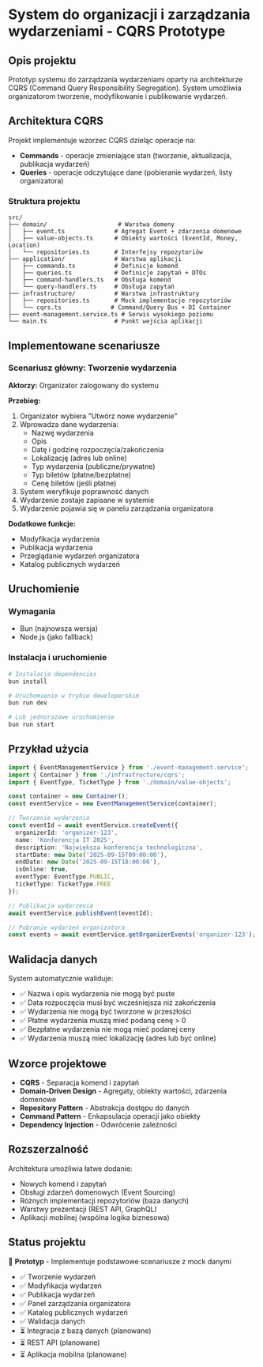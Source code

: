 # System do organizacji i zarządzania wydarzeniami - CQRS Prototype

## Opis projektu

Prototyp systemu do zarządzania wydarzeniami oparty na architekturze CQRS (Command Query Responsibility Segregation). System umożliwia organizatorom tworzenie, modyfikowanie i publikowanie wydarzeń.

## Architektura CQRS

Projekt implementuje wzorzec CQRS dzieląc operacje na:
- **Commands** - operacje zmieniające stan (tworzenie, aktualizacja, publikacja wydarzeń)
- **Queries** - operacje odczytujące dane (pobieranie wydarzeń, listy organizatora)

### Struktura projektu

```
src/
├── domain/                    # Warstwa domeny
│   ├── event.ts              # Agregat Event + zdarzenia domenowe
│   ├── value-objects.ts      # Obiekty wartości (EventId, Money, Location)
│   └── repositories.ts       # Interfejsy repozytoriów
├── application/              # Warstwa aplikacji
│   ├── commands.ts           # Definicje komend
│   ├── queries.ts            # Definicje zapytań + DTOs
│   ├── command-handlers.ts   # Obsługa komend
│   └── query-handlers.ts     # Obsługa zapytań
├── infrastructure/           # Warstwa infrastruktury
│   ├── repositories.ts       # Mock implementacje repozytoriów
│   └── cqrs.ts              # Command/Query Bus + DI Container
├── event-management.service.ts # Serwis wysokiego poziomu
└── main.ts                   # Punkt wejścia aplikacji
```

## Implementowane scenariusze

### Scenariusz główny: Tworzenie wydarzenia

**Aktorzy:** Organizator zalogowany do systemu

**Przebieg:**
1. Organizator wybiera "Utwórz nowe wydarzenie"
2. Wprowadza dane wydarzenia:
   - Nazwę wydarzenia
   - Opis
   - Datę i godzinę rozpoczęcia/zakończenia
   - Lokalizację (adres lub online)
   - Typ wydarzenia (publiczne/prywatne)
   - Typ biletów (płatne/bezpłatne)
   - Cenę biletów (jeśli płatne)
3. System weryfikuje poprawność danych
4. Wydarzenie zostaje zapisane w systemie
5. Wydarzenie pojawia się w panelu zarządzania organizatora

**Dodatkowe funkcje:**
- Modyfikacja wydarzenia
- Publikacja wydarzenia
- Przeglądanie wydarzeń organizatora
- Katalog publicznych wydarzeń

## Uruchomienie

### Wymagania
- Bun (najnowsza wersja)
- Node.js (jako fallback)

### Instalacja i uruchomienie

```bash
# Instalacja dependencies
bun install

# Uruchomienie w trybie deweloperskim
bun run dev

# Lub jednorazowe uruchomienie
bun run start
```

## Przykład użycia

```typescript
import { EventManagementService } from './event-management.service';
import { Container } from './infrastructure/cqrs';
import { EventType, TicketType } from './domain/value-objects';

const container = new Container();
const eventService = new EventManagementService(container);

// Tworzenie wydarzenia
const eventId = await eventService.createEvent({
  organizerId: 'organizer-123',
  name: 'Konferencja IT 2025',
  description: 'Największa konferencja technologiczna',
  startDate: new Date('2025-09-15T09:00:00'),
  endDate: new Date('2025-09-15T18:00:00'),
  isOnline: true,
  eventType: EventType.PUBLIC,
  ticketType: TicketType.FREE
});

// Publikacja wydarzenia
await eventService.publishEvent(eventId);

// Pobranie wydarzeń organizatora
const events = await eventService.getOrganizerEvents('organizer-123');
```

## Walidacja danych

System automatycznie waliduje:
- ✅ Nazwa i opis wydarzenia nie mogą być puste
- ✅ Data rozpoczęcia musi być wcześniejsza niż zakończenia
- ✅ Wydarzenia nie mogą być tworzone w przeszłości
- ✅ Płatne wydarzenia muszą mieć podaną cenę > 0
- ✅ Bezpłatne wydarzenia nie mogą mieć podanej ceny
- ✅ Wydarzenia muszą mieć lokalizację (adres lub być online)

## Wzorce projektowe

- **CQRS** - Separacja komend i zapytań
- **Domain-Driven Design** - Agregaty, obiekty wartości, zdarzenia domenowe
- **Repository Pattern** - Abstrakcja dostępu do danych
- **Command Pattern** - Enkapsulacja operacji jako obiekty
- **Dependency Injection** - Odwrócenie zależności

## Rozszerzalność

Architektura umożliwia łatwe dodanie:
- Nowych komend i zapytań
- Obsługi zdarzeń domenowych (Event Sourcing)
- Różnych implementacji repozytoriów (baza danych)
- Warstwy prezentacji (REST API, GraphQL)
- Aplikacji mobilnej (wspólna logika biznesowa)

## Status projektu

🚧 **Prototyp** - Implementuje podstawowe scenariusze z mock danymi
- ✅ Tworzenie wydarzeń
- ✅ Modyfikacja wydarzeń  
- ✅ Publikacja wydarzeń
- ✅ Panel zarządzania organizatora
- ✅ Katalog publicznych wydarzeń
- ✅ Walidacja danych
- ⏳ Integracja z bazą danych (planowane)
- ⏳ REST API (planowane)
- ⏳ Aplikacja mobilna (planowane)
